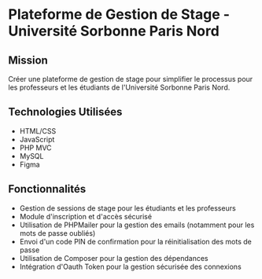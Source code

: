 # Plateforme de Gestion de Stage - Université Sorbonne Paris Nord

## Mission

Créer une plateforme de gestion de stage pour simplifier le processus pour les professeurs et les étudiants de l'Université Sorbonne Paris Nord.

## Technologies Utilisées

- HTML/CSS
- JavaScript
- PHP MVC
- MySQL
- Figma

## Fonctionnalités

- Gestion de sessions de stage pour les étudiants et les professeurs
- Module d'inscription et d'accès sécurisé
- Utilisation de PHPMailer pour la gestion des emails (notamment pour les mots de passe oubliés)
- Envoi d'un code PIN de confirmation pour la réinitialisation des mots de passe
- Utilisation de Composer pour la gestion des dépendances
- Intégration d'Oauth Token pour la gestion sécurisée des connexions
